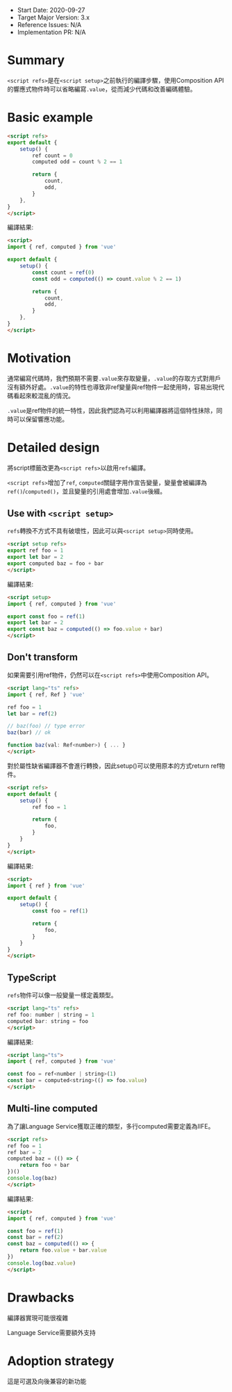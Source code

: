 - Start Date: 2020-09-27
- Target Major Version: 3.x
- Reference Issues: N/A
- Implementation PR: N/A

# Summary

`<script refs>`是在`<script setup>`之前執行的編譯步驟，使用Composition API的響應式物件時可以省略編寫`.value`，從而減少代碼和改善編碼體驗。

# Basic example

```html
<script refs>
export default {
    setup() {
        ref count = 0
        computed odd = count % 2 == 1

        return {
            count,
            odd,
        }
    },
}
</script>
```

編譯結果:

```html
<script>
import { ref, computed } from 'vue'

export default {
    setup() {
        const count = ref(0)
        const odd = computed(() => count.value % 2 == 1)

        return {
            count,
            odd,
        }
    },
}
</script>
```

# Motivation

通常編寫代碼時，我們預期不需要`.value`來存取變量，`.value`的存取方式對用戶沒有額外好處。`.value`的特性也導致非ref變量與ref物件一起使用時，容易出現代碼看起來較混亂的情況。

`.value`是ref物件的統一特性，因此我們認為可以利用編譯器將這個特性抺除，同時可以保留響應功能。

# Detailed design

將script標籤改更為`<script refs>`以啟用`refs`編譯。

`<script refs>`增加了`ref`, `computed`關鐽字用作宣告變量，變量會被編譯為`ref()`/`computed()`，並且變量的引用處會增加`.value`後綴。

## Use with `<script setup>`

`refs`轉換不方式不具有破壞性，因此可以與`<script setup>`同時使用。

```html
<script setup refs>
export ref foo = 1
export let bar = 2
export computed baz = foo + bar
</script>
```

編譯結果:

```html
<script setup>
import { ref, computed } from 'vue'

export const foo = ref(1)
export let bar = 2
export const baz = computed(() => foo.value + bar)
</script>
```

## Don't transform

如果需要引用ref物件，仍然可以在`<script refs>`中使用Composition API。

```html
<script lang="ts" refs>
import { ref, Ref } 'vue'

ref foo = 1
let bar = ref(2)

// baz(foo) // type error
baz(bar) // ok

function baz(val: Ref<number>) { ... }
</script>
```

對於屬性缺省編譯器不會進行轉換，因此setup()可以使用原本的方式return ref物件。

```html
<script refs>
export default {
    setup() {
        ref foo = 1

        return {
            foo,
        }
    }
}
</script>
```

編譯結果:

```html
<script>
import { ref } from 'vue'

export default {
    setup() {
        const foo = ref(1)

        return {
            foo,
        }
    }
}
</script>
```

## TypeScript

`refs`物件可以像一般變量一樣定義類型。

```html
<script lang="ts" refs>
ref foo: number | string = 1
computed bar: string = foo
</script>
```

編譯結果:

```html
<script lang="ts">
import { ref, computed } from 'vue'

const foo = ref<number | string>(1)
const bar = computed<string>(() => foo.value)
</script>
```

## Multi-line computed

為了讓Language Service獲取正確的類型，多行computed需要定義為IIFE。

```html
<script refs>
ref foo = 1
ref bar = 2
computed baz = (() => {
    return foo + bar
})()
console.log(baz)
</script>
```

編譯結果:

```html
<script>
import { ref, computed } from 'vue'

const foo = ref(1)
const bar = ref(2)
const baz = computed(() => {
    return foo.value + bar.value
})
console.log(baz.value)
</script>
```

# Drawbacks

編譯器實現可能很複雜

Language Service需要額外支持

# Adoption strategy

這是可選及向後兼容的新功能
